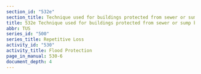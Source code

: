 ```yaml
---
section_id: "532e"
section_title: Technique used for buildings protected from sewer or sump backup
title: 532e Technique used for buildings protected from sewer or sump backup
abbr: TUS
series_id: "500"
series_title: Repetitive Loss
activity_id: "530"
activity_title: Flood Protection
page_in_manual: 530-6
document_depth: 4
---
```

